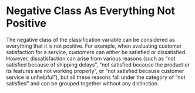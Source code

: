 Negative Class As Everything Not Positive
===

The negative class of the classification variable can be considered as everything that it is not positive. For example, when evaluating customer satisfaction for a service, customers can either be satisfied or dissatisfied. However, dissatisfaction can arise from various reasons (such as “not satisfied because of shipping delays”, “not satisfied because the product or its features are not working properly”, or “not satisfied because customer service is unhelpful”),  but all these reasons fall under the category of “not satisfied” and can be grouped together without any distinction.
